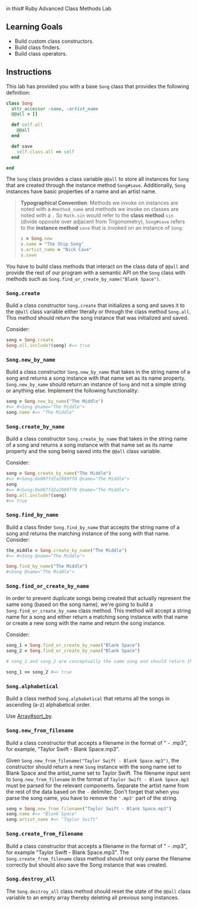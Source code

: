  in this# Ruby Advanced Class Methods Lab

## Learning Goals

- Build custom class constructors.
- Build class finders.
- Build class operators.

## Instructions

This lab has provided you with a base `Song` class that provides the following
definition:

```ruby
class Song
  attr_accessor :name, :artist_name
  @@all = []

  def self.all
    @@all
  end

  def save
    self.class.all << self
  end

end
```

The `Song` class provides a class variable `@@all` to store all instances for
`Song` that are created through the instance method `Song#save`. Additionally,
`Song` instances have basic properties of a name and an artist name.

> **Typographical Convention**: Methods we
> invoke on instances are noted with a `#method_name` and methods we invoke on
> classes are noted with a `.` So `Math.sin` would refer to the **class
> method** `sin` (divide opposite over adjacent from Trigonometry), `Song#save`
> refers to the **instance method** `save` that is invoked on an instance of
> `Song`:
> ```ruby
> s = Song.new
> s.name = "The Ship Song"
> s.artist_name = "Nick Cave"
> s.save
> ```

You have to build class methods that interact on the class data of `@@all` and
provide the rest of our program with a semantic API on the `Song` class with
methods such as `Song.find_or_create_by_name("Blank Space")`.

### `Song.create`

Build a class constructor `Song.create` that initializes a song and saves it to
the `@@all` class variable either literally or through the class method
`Song.all`. This method should return the song instance that was initialized and
saved.

Consider:

```ruby
song = Song.create
Song.all.include?(song) #=> true
```

### `Song.new_by_name`

Build a class constructor `Song.new_by_name` that takes in the string name of a
song and returns a song instance with that name set as its name property.
`Song.new_by_name` should return an instance of `Song` and not a simple string
or anything else. Implement the following functionality:

```ruby
song = Song.new_by_name("The Middle")
#=> #<Song @name="The Middle">
song.name #=> "The Middle"
```

### `Song.create_by_name`

Build a class constructor `Song.create_by_name` that takes in the string name of
a song and returns a song instance with that name set as its name property and
the song being saved into the `@@all` class variable.

Consider:

```ruby
song = Song.create_by_name("The Middle")
#=> #<Song:0x007fd2a2989ff0 @name="The Middle">
song
#=> #<Song:0x007fd2a2989ff0 @name="The Middle">
Song.all.include?(song)
#=> true
```

### `Song.find_by_name`

Build a class finder `Song.find_by_name` that accepts the string name of a song
and returns the matching instance of the song with that name. Consider:

```ruby
the_middle = Song.create_by_name("The Middle")
#=> #<Song @name="The Middle">

Song.find_by_name("The Middle")
#<Song @name="The Middle">
```

### `Song.find_or_create_by_name`

In order to prevent duplicate songs being created that actually represent the
same song (based on the song name), we're going to build a
`Song.find_or_create_by_name` class method. This method will accept a string
name for a song and either return a matching song instance with that name or
create a new song with the name and return the song instance.

Consider:

```ruby
song_1 = Song.find_or_create_by_name("Blank Space")
song_2 = Song.find_or_create_by_name("Blank Space")

# song_1 and song_2 are conceptually the same song and should return the same song instance because of `.find_or_create_by_name.`

song_1 == song_2 #=> true
```

### `Song.alphabetical`

Build a class method `Song.alphabetical` that returns all the songs in ascending
(a-z) alphabetical order.

Use [Array#sort_by](http://ruby-doc.org/core/Enumerable.html#method-i-sort_by).

### `Song.new_from_filename`

Build a class constructor that accepts a filename in the format of "<Artist
Name> - <Song Name>.mp3", for example, "Taylor Swift - Blank Space.mp3".

Given `Song.new_from_filename("Taylor Swift - Blank Space.mp3")`, the
constructor should return a new `Song` instance with the song name set to Blank
Space and the artist_name set to Taylor Swift. The filename input sent to
`Song.new_from_filename` in the format of `Taylor Swift - Blank Space.mp3` must
be parsed for the relevant components. Separate the artist name from the rest of
the data based on the `-` delimiter. Don't forget that when you parse the song
name, you have to remove the `'.mp3'` part of the string.

```ruby
song = Song.new_from_filename("Taylor Swift - Blank Space.mp3")
song.name #=> "Blank Space"
song.artist_name #=> "Taylor Swift"
```

### `Song.create_from_filename`

Build a class constructor that accepts a filename in the format of "<Artist
Name> - <Song Name>.mp3", for example "Taylor Swift - Blank Space.mp3". The
`Song.create_from_filename` class method should not only parse the filename
correctly but should also save the Song instance that was created.

### `Song.destroy_all`

The `Song.destroy_all` class method should reset the state of the `@@all` class
variable to an empty array thereby deleting all previous song instances.
